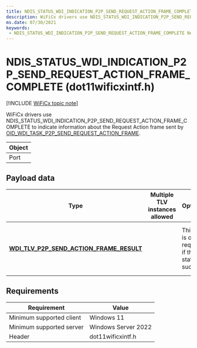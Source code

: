 ```yaml
---
title: NDIS_STATUS_WDI_INDICATION_P2P_SEND_REQUEST_ACTION_FRAME_COMPLETE (dot11wificxintf.h)
description: WiFiCx drivers use NDIS_STATUS_WDI_INDICATION_P2P_SEND_REQUEST_ACTION_FRAME_COMPLETE to indicate information about the Request Action frame sent by OID_WDI_TASK_P2P_SEND_REQUEST_ACTION_FRAME.
ms.date: 07/30/2021
keywords:
 - NDIS_STATUS_WDI_INDICATION_P2P_SEND_REQUEST_ACTION_FRAME_COMPLETE Network Drivers Starting with Windows Vista
---
```


# NDIS\_STATUS\_WDI\_INDICATION\_P2P\_SEND\_REQUEST\_ACTION\_FRAME\_COMPLETE (dot11wificxintf.h)

[!INCLUDE [WiFiCx topic note](../includes/wificx-version-warning.md)]


WiFiCx drivers use NDIS\_STATUS\_WDI\_INDICATION\_P2P\_SEND\_REQUEST\_ACTION\_FRAME\_COMPLETE to indicate information about the Request Action frame sent by [OID\_WDI\_TASK\_P2P\_SEND\_REQUEST\_ACTION\_FRAME](oid-wdi-task-p2p-send-request-action-frame.md).

| Object |
|--------|
| Port   |

 

## Payload data


| Type                                                                                                       | Multiple TLV instances allowed | Optional                                            | Description                                                           |
|------------------------------------------------------------------------------------------------------------|--------------------------------|-----------------------------------------------------|-----------------------------------------------------------------------|
| [**WDI\_TLV\_P2P\_SEND\_ACTION\_FRAME\_RESULT**](./wdi-tlv-p2p-send-action-frame-result.md) |                                | This TLV is only required if the status is success. | Information about the Request Action frame that was sent to the peer. |

 

## Requirements

|Requirement|Value|
|--- |--- |
|Minimum supported client|Windows 11|
|Minimum supported server|Windows Server 2022|
|Header|dot11wificxintf.h|

 

